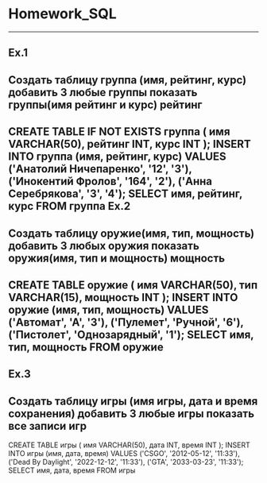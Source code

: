 # Homework_SQL
----------------------------------------------------
Ex.1
----------------------------------------------------
Создать таблицу группа (имя, рейтинг, курс)
добавить 3 любые группы
показать группы(имя рейтинг и курс) рейтинг
----------------------------------------------------
CREATE TABLE IF NOT EXISTS группа (
имя VARCHAR(50),
рейтинг INT,
курс INT
);
INSERT INTO группа (имя, рейтинг, курс) VALUES
('Анатолий Ничепаренко', '12', '3'),
('Инокентий Фролов', '164', '2'),
('Анна Серебрякова', '3', '4');
SELECT имя, рейтинг, курс FROM группа
Ex.2
----------------------------------------------------
Создать таблицу оружие(имя, тип, мощность)
добавить 3 любых оружия
показать оружия(имя, тип и мощность) мощность
----------------------------------------------------
CREATE TABLE оружие (
имя VARCHAR(50),
тип VARCHAR(15),
мощность INT
);
INSERT INTO оружие (имя, тип, мощность) VALUES
('Автомат', 'А', '3'),
('Пулемет', 'Ручной', '6'),
('Пистолет', 'Однозарядный', '1');
SELECT имя, тип, мощность FROM оружие
----------------------------------------------------
Ex.3 
----------------------------------------------------
Создать таблицу игры (имя игры, дата и время сохранения)
добавить 3 любые игры 
показать все записи игр
----------------------------------------------------
CREATE TABLE игры (
имя VARCHAR(50),
дата INT,
время INT
);
INSERT INTO игры (имя, дата, время) VALUES
('CSGO', '2012-05-12', '11:33'),
('Dead By Daylight', '2022-12-12', '11:33'),
('GTA', '2033-03-23', '11:33');
SELECT имя, дата, время FROM игры

